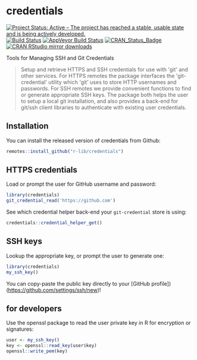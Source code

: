 # credentials

[![Project Status: Active – The project has reached a stable, usable state and is being actively developed.](http://www.repostatus.org/badges/latest/active.svg)](http://www.repostatus.org/#active)
[![Build Status](https://travis-ci.org/r-lib/credentials.svg?branch=master)](https://travis-ci.org/r-lib/credentials)
[![AppVeyor Build Status](https://ci.appveyor.com/api/projects/status/github/r-lib/credentials?branch=master&svg=true)](https://ci.appveyor.com/project/jeroen/credentials)
[![CRAN_Status_Badge](http://www.r-pkg.org/badges/version/credentials)](http://cran.r-project.org/package=credentials)
[![CRAN RStudio mirror downloads](http://cranlogs.r-pkg.org/badges/credentials)](http://cran.r-project.org/web/packages/credentials/index.html)

Tools for Managing SSH and Git Credentials

> Setup and retrieve HTTPS and SSH credentials for use with 'git' and 
  other services. For HTTPS remotes the package interfaces the 'git-credential' 
  utility which 'git' uses to store HTTP usernames and passwords. For SSH 
  remotes we provide convenient functions to find or generate appropriate SSH 
  keys. The package both helps the user to setup a local git installation, and
  also provides a back-end for git/ssh client libraries to authenticate with 
  existing user credentials.

## Installation

You can install the released version of credentials from Github:

``` r
remotes::install_github("r-lib/credentials")
```

## HTTPS credentials

Load or prompt the user for GitHub username and password:

```r
library(credentials)
git_credential_read('https://github.com')
```

See which credential helper back-end your `git-credential` store is using:

```r
credentials::credential_helper_get()
```

## SSH keys

Lookup the appropriate key, or prompt the user to generate one:

```r
library(credentials)
my_ssh_key()
```

You can copy-paste the public key directly to your [GitHub profile])(https://github.com/settings/ssh/new)!

## for developers

Use the openssl package to read the user private key in R for encryption or signatures: 

```r
user <- my_ssh_key()
key <- openssl::read_key(user$key)
openssl::write_pem(key)
```

